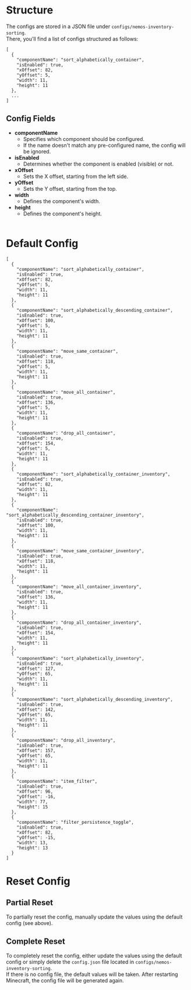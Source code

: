 # Structure
The configs are stored in a JSON file under `configs/nemos-inventory-sorting`. <br>
There, you'll find a list of configs structured as follows:

```
[
  {
    "componentName": "sort_alphabetically_container",
    "isEnabled": true,
    "xOffset": 82,
    "yOffset": 5,
    "width": 11,
    "height": 11
  },
  ...
]
```

## Config Fields
- **componentName**
    - Specifies which component should be configured.
    - If the name doesn't match any pre-configured name, the config will be ignored.
- **isEnabled**
    - Determines whether the component is enabled (visible) or not.
- **xOffset**
    - Sets the X offset, starting from the left side.
- **yOffset**
    - Sets the Y offset, starting from the top.
- **width**
    - Defines the component's width.
- **height**
    - Defines the component's height.
      <br><br>


# Default Config

```
[
  {
    "componentName": "sort_alphabetically_container",
    "isEnabled": true,
    "xOffset": 82,
    "yOffset": 5,
    "width": 11,
    "height": 11
  },
  {
    "componentName": "sort_alphabetically_descending_container",
    "isEnabled": true,
    "xOffset": 100,
    "yOffset": 5,
    "width": 11,
    "height": 11
  },
  {
    "componentName": "move_same_container",
    "isEnabled": true,
    "xOffset": 118,
    "yOffset": 5,
    "width": 11,
    "height": 11
  },
  {
    "componentName": "move_all_container",
    "isEnabled": true,
    "xOffset": 136,
    "yOffset": 5,
    "width": 11,
    "height": 11
  },
  {
    "componentName": "drop_all_container",
    "isEnabled": true,
    "xOffset": 154,
    "yOffset": 5,
    "width": 11,
    "height": 11
  },
  {
    "componentName": "sort_alphabetically_container_inventory",
    "isEnabled": true,
    "xOffset": 82,
    "width": 11,
    "height": 11
  },
  {
    "componentName": "sort_alphabetically_descending_container_inventory",
    "isEnabled": true,
    "xOffset": 100,
    "width": 11,
    "height": 11
  },
  {
    "componentName": "move_same_container_inventory",
    "isEnabled": true,
    "xOffset": 118,
    "width": 11,
    "height": 11
  },
  {
    "componentName": "move_all_container_inventory",
    "isEnabled": true,
    "xOffset": 136,
    "width": 11,
    "height": 11
  },
  {
    "componentName": "drop_all_container_inventory",
    "isEnabled": true,
    "xOffset": 154,
    "width": 11,
    "height": 11
  },
  {
    "componentName": "sort_alphabetically_inventory",
    "isEnabled": true,
    "xOffset": 127,
    "yOffset": 65,
    "width": 11,
    "height": 11
  },
  {
    "componentName": "sort_alphabetically_descending_inventory",
    "isEnabled": true,
    "xOffset": 142,
    "yOffset": 65,
    "width": 11,
    "height": 11
  },
  {
    "componentName": "drop_all_inventory",
    "isEnabled": true,
    "xOffset": 157,
    "yOffset": 65,
    "width": 11,
    "height": 11
  },
  {
    "componentName": "item_filter",
    "isEnabled": true,
    "xOffset": 96,
    "yOffset": -16,
    "width": 77,
    "height": 15
  },
  {
    "componentName": "filter_persistence_toggle",
    "isEnabled": true,
    "xOffset": 82,
    "yOffset": -15,
    "width": 13,
    "height": 13
  }
]
```

# Reset Config
## Partial Reset
To partially reset the config, manually update the values using the default config (see above).

## Complete Reset
To completely reset the config, either update the values using the default config or simply delete the `config.json` file located in `configs/nemos-inventory-sorting`. <br>
If there is no config file, the default values will be taken.
After restarting Minecraft, the config file will be generated again.